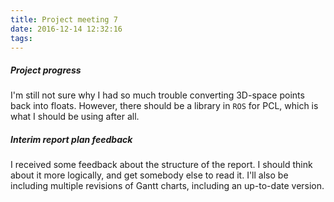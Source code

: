 ```yaml
---
title: Project meeting 7
date: 2016-12-14 12:32:16
tags:
---
```

##### Project progress
I'm still not sure why I had so much trouble converting 3D-space points back into floats.
However, there should be a library in `ROS` for PCL, which is what I should be using after all.

##### Interim report plan feedback
I received some feedback about the structure of the report.
I should think about it more logically, and get somebody else to read it.
I'll also be including multiple revisions of Gantt charts, including an 
up-to-date version.
